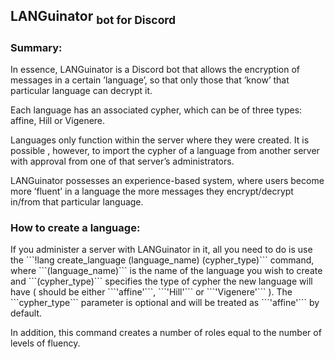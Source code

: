 
##  LANGuinator <sub>  bot for Discord </sub>


### Summary:

<p>In essence, LANGuinator is a Discord bot that allows the encryption of messages in a certain ’language’, so that only those that ’know’ that particular language can decrypt it.</p>

<p>Each language has an associated cypher, which can be of three types: affine, Hill or Vigenere. </p>

<p>Languages only function within the server where they were created. It is possible , however, to import the cypher of a language from another server with approval from one of that server’s administrators.</p>

<p>LANGuinator possesses an experience-based system, where users become more ’fluent’ in a language the more messages they encrypt/decrypt in/from that particular language.</p> 

### How to create a language:
<p>If you administer a server with LANGuinator in it, all you need to do is use the ```!lang create_language (language_name) (cypher_type)``` command, where ```(language_name)``` is the name of the language you wish to create and ```(cypher_type)``` specifies the type of cypher the new language will have ( should be either ```'affine'```, ```'Hill'``` or ```'Vigenere'``` ). The ```cypher_type``` parameter is optional and will be treated as ```'affine'``` by default.</p> 
In addition, this command creates a number of roles equal to the number of levels of fluency.


